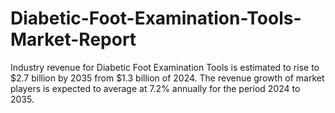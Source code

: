 # Diabetic-Foot-Examination-Tools-Market-Report
Industry revenue for Diabetic Foot Examination Tools is estimated to rise to $2.7 billion by 2035 from $1.3 billion of 2024. The revenue growth of market players is expected to average at 7.2% annually for the period 2024 to 2035.
